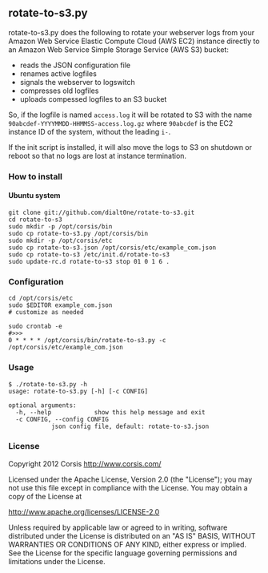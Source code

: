 ## rotate-to-s3.py

rotate-to-s3.py does the following to rotate your webserver logs from your
Amazon Web Service Elastic Compute Cloud (AWS EC2) instance directly to
an Amazon Web Service Simple Storage Service (AWS S3) bucket:

* reads the JSON configuration file
* renames active logfiles
* signals the webserver to logswitch
* compresses old logfiles
* uploads compessed logfiles to an S3 bucket

So, if the logfile is named `access.log` it will be rotated to S3 with
the name `90abcdef-YYYYMMDD-HHMMSS-access.log.gz` where `90abcdef` is the
EC2 instance ID of the system, without the leading `i-`.

If the init script is installed, it will also move the logs to S3 on
shutdown or reboot so that no logs are lost at instance termination.

### How to install

#### Ubuntu system

	git clone git://github.com/dialt0ne/rotate-to-s3.git
	cd rotate-to-s3
	sudo mkdir -p /opt/corsis/bin
	sudo cp rotate-to-s3.py /opt/corsis/bin
	sudo mkdir -p /opt/corsis/etc
	sudo cp rotate-to-s3.json /opt/corsis/etc/example_com.json
	sudo cp rotate-to-s3 /etc/init.d/rotate-to-s3
	sudo update-rc.d rotate-to-s3 stop 01 0 1 6 .

### Configuration

	cd /opt/corsis/etc
	sudo $EDITOR example_com.json
	# customize as needed

	sudo crontab -e
	#>>>
	0 * * * * /opt/corsis/bin/rotate-to-s3.py -c /opt/corsis/etc/example_com.json

### Usage

	$ ./rotate-to-s3.py -h
	usage: rotate-to-s3.py [-h] [-c CONFIG]

	optional arguments:
	  -h, --help            show this help message and exit
	  -c CONFIG, --config CONFIG
				json config file, default: rotate-to-s3.json

### License

Copyright 2012 Corsis
http://www.corsis.com/

Licensed under the Apache License, Version 2.0 (the "License");
you may not use this file except in compliance with the License.
You may obtain a copy of the License at

http://www.apache.org/licenses/LICENSE-2.0

Unless required by applicable law or agreed to in writing, software
distributed under the License is distributed on an "AS IS" BASIS,
WITHOUT WARRANTIES OR CONDITIONS OF ANY KIND, either express or implied.
See the License for the specific language governing permissions and
limitations under the License.


